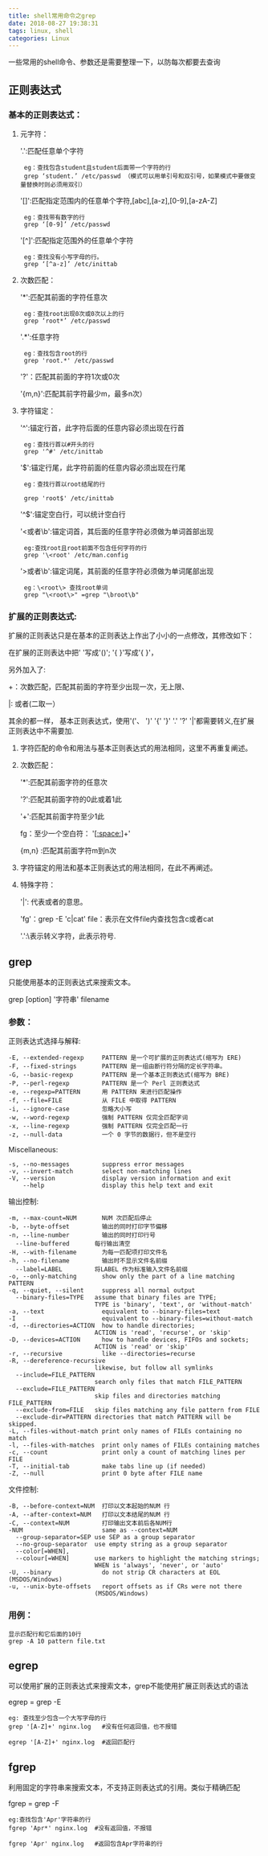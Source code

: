 ```yaml
---
title: shell常用命令之grep
date: 2018-08-27 19:38:31
tags: linux, shell
categories: Linux
---
```

一些常用的shell命令、参数还是需要整理一下，以防每次都要去查询

<!-- more -->
## 正则表达式 ##

### 基本的正则表达式： ### 

1. 元字符： 

	'.':匹配任意单个字符 
	
		eg：查找包含student且student后面带一个字符的行 
		grep ‘student.’ /etc/passwd （模式可以用单引号和双引号，如果模式中要做变量替换时则必须用双引）      
	
	'[]':匹配指定范围内的任意单个字符,[abc],[a-z],[0-9],[a-zA-Z] 
	
		eg：查找带有数字的行 
		grep ‘[0-9]’ /etc/passwd 
	
	'[^]':匹配指定范围外的任意单个字符 
	
	    eg：查找没有小写字母的行。 
	    grep ‘[^a-z]’ /etc/inittab 
	
	[:space:]:表示空白字符 
	
	[:punct:]:表示所有标点符号的集合 
	
	[:lower:]:表示所有的小写字母 
	
	[:upper:]:表示所有的大写字母 
	
	[:alpha:]:表示大小写字母 
	
	[:digit:]:表示数子 
	
	[:alnum:]:表示数字和大小写字母-----使用格式[[:alnum:]]等 

2. 次数匹配： 

	'*':匹配其前面的字符任意次 
	
		eg：查找root出现0次或0次以上的行 
		grep ‘root*’ /etc/passwd 
	
	'.*':任意字符  
	
		eg：查找包含root的行 
		grep 'root.*' /etc/passwd 
	
	'\?'：匹配其前面的字符1次或0次 
	
	'\{m,n\}':匹配其前字符最少m，最多n次） 

3. 字符锚定： 

    '^':锚定行首，此字符后面的任意内容必须出现在行首 

        eg：查找行首以#开头的行 
        grep '^#' /etc/inittab 

    '$':锚定行尾，此字符前面的任意内容必须出现在行尾 

        eg：查找行首以root结尾的行 

        grep 'root$' /etc/inittab   

    '^$':锚定空白行，可以统计空白行 

    '\<或者\b':锚定词首，其后面的任意字符必须做为单词首部出现 

	    eg:查找root且root前面不包含任何字符的行 
	    grep '\<root' /etc/man.config 

    '\>或者\b':锚定词尾，其前面的任意字符必须做为单词尾部出现                         

		eg：\<root\> 查找root单词  
		grep "\<root\>" =grep "\broot\b" 


### 扩展的正则表达式:

扩展的正则表达只是在基本的正则表达上作出了小小的一点修改，其修改如下： 

在扩展的正则表达中把' '写成'()'; '\{ \}'写成'{ }'，

另外加入了:

+：次数匹配，匹配其前面的字符至少出现一次，无上限、

|: 或者(二取一）

其余的都一样， 基本正则表达式，使用'('、 ')' '{' '}' '.' '?' '|'都需要转义,在扩展正则表达中不需要加\. 

 1. 字符匹配的命令和用法与基本正则表达式的用法相同，这里不再重复阐述。 

 2. 次数匹配： 

     '*':匹配其前面字符的任意次 

     '?':匹配其前面字符的0此或着1此 

     '+':匹配其前面字符至少1此 

     fg：至少一个空白符： '[[:space:]]+' 

     {m,n} :匹配其前面字符m到n次 

 3. 字符锚定的用法和基本正则表达式的用法相同，在此不再阐述。 

 4. 特殊字符： 

	'|': 代表或者的意思。 
	
	'fg'：grep -E 'c|cat' file：表示在文件file内查找包含c或者cat 
	
	'\.':\表示转义字符，此表示符号.


## grep ##

只能使用基本的正则表达式来搜索文本。

grep [option] '字符串' filename

### 参数： ###

正则表达式选择与解释:

	-E, --extended-regexp     PATTERN 是一个可扩展的正则表达式(缩写为 ERE)
	-F, --fixed-strings       PATTERN 是一组由断行符分隔的定长字符串。
	-G, --basic-regexp        PATTERN 是一个基本正则表达式(缩写为 BRE)
	-P, --perl-regexp         PATTERN 是一个 Perl 正则表达式
	-e, --regexp=PATTERN      用 PATTERN 来进行匹配操作
	-f, --file=FILE           从 FILE 中取得 PATTERN
	-i, --ignore-case         忽略大小写
	-w, --word-regexp         强制 PATTERN 仅完全匹配字词
	-x, --line-regexp         强制 PATTERN 仅完全匹配一行
	-z, --null-data           一个 0 字节的数据行，但不是空行

Miscellaneous:

	-s, --no-messages         suppress error messages
	-v, --invert-match        select non-matching lines
	-V, --version             display version information and exit
	    --help                display this help text and exit

输出控制:

	-m, --max-count=NUM       NUM 次匹配后停止
	-b, --byte-offset         输出的同时打印字节偏移
	-n, --line-number         输出的同时打印行号
	  --line-buffered       每行输出清空
	-H, --with-filename       为每一匹配项打印文件名
	-h, --no-filename         输出时不显示文件名前缀
	  --label=LABEL         将LABEL 作为标准输入文件名前缀
	-o, --only-matching       show only the part of a line matching PATTERN
	-q, --quiet, --silent     suppress all normal output
	  --binary-files=TYPE   assume that binary files are TYPE;
	                        TYPE is 'binary', 'text', or 'without-match'
	-a, --text                equivalent to --binary-files=text
	-I                        equivalent to --binary-files=without-match
	-d, --directories=ACTION  how to handle directories;
	                        ACTION is 'read', 'recurse', or 'skip'
	-D, --devices=ACTION      how to handle devices, FIFOs and sockets;
	                        ACTION is 'read' or 'skip'
	-r, --recursive           like --directories=recurse
	-R, --dereference-recursive
	                        likewise, but follow all symlinks
	  --include=FILE_PATTERN
	                        search only files that match FILE_PATTERN
	  --exclude=FILE_PATTERN
	                        skip files and directories matching FILE_PATTERN
	  --exclude-from=FILE   skip files matching any file pattern from FILE
	  --exclude-dir=PATTERN directories that match PATTERN will be skipped.
	-L, --files-without-match print only names of FILEs containing no match
	-l, --files-with-matches  print only names of FILEs containing matches
	-c, --count               print only a count of matching lines per FILE
	-T, --initial-tab         make tabs line up (if needed)
	-Z, --null                print 0 byte after FILE name

文件控制:

	-B, --before-context=NUM  打印以文本起始的NUM 行
	-A, --after-context=NUM   打印以文本结尾的NUM 行
	-C, --context=NUM         打印输出文本前后各NUM行
	-NUM                      same as --context=NUM
	  --group-separator=SEP use SEP as a group separator
	  --no-group-separator  use empty string as a group separator
	  --color[=WHEN],
	  --colour[=WHEN]       use markers to highlight the matching strings;
	                        WHEN is 'always', 'never', or 'auto'
	-U, --binary              do not strip CR characters at EOL (MSDOS/Windows)
	-u, --unix-byte-offsets   report offsets as if CRs were not there
	                        (MSDOS/Windows)

### 用例：
	
	显示匹配行和它后面的10行
	grep -A 10 pattern file.txt
	

## egrep ##

可以使用扩展的正则表达式来搜索文本，grep不能使用扩展正则表达式的语法

egrep = grep -E

	eg: 查找至少包含一个大写字母的行
	grep '[A-Z]+' nginx.log   #没有任何返回值，也不报错

	egrep '[A-Z]+' nginx.log  #返回匹配行



## fgrep ##

利用固定的字符串来搜索文本，不支持正则表达式的引用。类似于精确匹配

fgrep = grep -F

	eg:查找包含'Apr'字符串的行
	fgrep 'Apr*' nginx.log	#没有返回值，不报错

	fgrep 'Apr' nginx.log	#返回包含Apr字符串的行